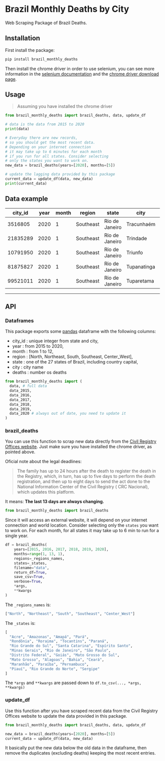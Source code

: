 # Brazil Monthly Deaths by City

Web Scraping Package of Brazil Deaths.

## Installation

First install the package:

```bash
pip install brazil_monthly_deaths
```

Then install the chrome driver in order to use selenium, you can see more information in the [selenium documentation](https://selenium-python.readthedocs.io/installation.html#drivers) and the [chrome driver download page](https://sites.google.com/a/chromium.org/chromedriver/downloads).

## Usage

> Assuming you have installed the chrome driver

```python
from brazil_monthly_deaths import brazil_deaths, data, update_df

# data is the data from 2015 to 2020
print(data)

# Everyday there are new records,
# so you should get the most recent data.
# Depending on your internet connection
# it may take up to 6 minutes for each month
# if you run for all states. Consider selecting
# only the states you want to work on.
new_data = brazil_deaths(years=[2020], months=[5])

# update the lagging data provided by this package
current_data = update_df(data, new_data)
print(current_data)
```

## Data example

| city_id  | year | month | region    | state          | city        | deaths |
|----------|------|-------|-----------|----------------|-------------|--------|
| 3516805  | 2020 | 1     | Southeast | Rio de Janeiro | Tracunhaém  | 8      |
| 21835289 | 2020 | 1     | Southeast | Rio de Janeiro | Trindade    | 13     |
| 10791950 | 2020 | 1     | Southeast | Rio de Janeiro | Triunfo     | 16     |
| 81875827 | 2020 | 1     | Southeast | Rio de Janeiro | Tupanatinga | 18     |
| 99521011 | 2020 | 1     | Southeast | Rio de Janeiro | Tuparetama  | 4      |


---

## API

### Dataframes

This package exports some [pandas](https://github.com/pandas-dev/pandas) dataframe with the following columns:

- city_id : unique integer from state and city,
- year : from 2015 to 2020,
- month : from 1 to 12,
- region : [North, Northeast, South, Southeast, Center_West],
- state : one of the 27 states of Brazil, including country capital,
- city : city name
- deaths : number os deaths

```python
from brazil_monthly_deaths import (
  data, # full data
  data_2015,
  data_2016,
  data_2017,
  data_2018,
  data_2019,
  data_2020 # always out of date, you need to update it
)
```

### brazil_deaths

You can use this function to scrap new data directly from the [Civil Registry Offices website](https://transparencia.registrocivil.org.br/registros). Just make sure you have installed the chrome driver, as pointed above.

Oficial note about the legal deadlines:

> The family has up to 24 hours after the death to register the death in the Registry, which, in turn, has up to five days to perform the death registration, and then up to eight days to send the act done to the National Information Center of the Civil Registry ( CRC Nacional), which updates this platform.

It means: **The last 13 days are always changing.**

```python
from brazil_monthly_deaths import brazil_deaths
```

Since it will access an external website, it will depend on your internet connection and world location. Consider selecting only the `states` you want to work on. For each month, for all states it may take up to 6 min to run for a single year.

```python
df = brazil_deaths(
    years=[2015, 2016, 2017, 2018, 2019, 2020],
    months=range(1, 13, 1),
    regions=_regions_names,
    states=_states,
    filename="data",
    return_df=True,
    save_csv=True,
    verbose=True,
    *args,
    **kwargs
)  
```

The `_regions_names` is:

```python
["North", "Northeast", "South", "Southeast", "Center_West"]
```

The `_states` is:

```python
[
  "Acre", "Amazonas", "Amapá", "Pará", 
  "Rondônia", "Roraima", "Tocantins", "Paraná",
  "Rio Grande do Sul", "Santa Catarina", "Espírito Santo",
  "Minas Gerais", "Rio de Janeiro", "São Paulo",
  "Distrito Federal", "Goiás", "Mato Grosso do Sul",
  "Mato Grosso", "Alagoas", "Bahia", "Ceará",
  "Maranhão", "Paraíba", "Pernambuco",
  "Piauí", "Rio Grande do Norte", "Sergipe"
]
```

The `*args` and `**kwargs` are passed down to `df.to_csv(..., *args, **kwargs)`

### update_df

Use this function after you have scraped recent data from the Civil Registry Offices website to update the data provided in this package.

```python
from brazil_monthly_deaths import brazil_deaths, data, update_df

new_data = brazil_deaths(years=[2020], months=[5])
current_data = update_df(data, new_data)
```

It basically put the new data below the old data in the dataframe, then remove the duplicates (excluding deaths) keeping the most recent entries.
